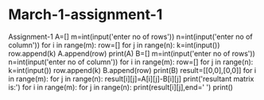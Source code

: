 # March-1-assignment-1
Assignment-1
A=[]
m=int(input('enter no of rows'))
n=int(input('enter no of column'))
for i in range(m):
    row=[]
    for j in range(n):
        k=int(input())
        row.append(k)
    A.append(row)
print(A)
B=[]
m=int(input('enter no of rows'))
n=int(input('enter no of column'))
for i in range(m):
    row=[]
    for j in range(n):
        k=int(input())
        row.append(k)
    B.append(row)
print(B)
result=[[0,0],[0,0]]
for i in range(m):
    for j in range(n):
        result[i][j]=A[i][j]-B[i][j]
print('resultant matrix is:')
for i in range(m):
    for j in range(n):
        print(result[i][j],end=' ')
    print()
